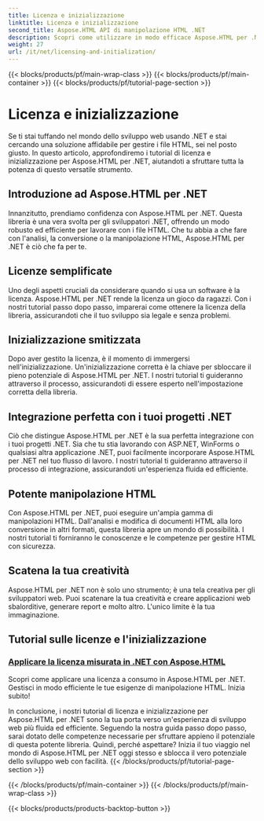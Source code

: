 ```yaml
---
title: Licenza e inizializzazione
linktitle: Licenza e inizializzazione
second_title: Aspose.HTML API di manipolazione HTML .NET
description: Scopri come utilizzare in modo efficace Aspose.HTML per .NET tramite i nostri tutorial completi su licenze e inizializzazione. Sblocca il pieno potenziale di questo strumento.
weight: 27
url: /it/net/licensing-and-initialization/
---
```


{{< blocks/products/pf/main-wrap-class >}}
{{< blocks/products/pf/main-container >}}
{{< blocks/products/pf/tutorial-page-section >}}

# Licenza e inizializzazione


Se ti stai tuffando nel mondo dello sviluppo web usando .NET e stai cercando una soluzione affidabile per gestire i file HTML, sei nel posto giusto. In questo articolo, approfondiremo i tutorial di licenza e inizializzazione per Aspose.HTML per .NET, aiutandoti a sfruttare tutta la potenza di questo versatile strumento.

## Introduzione ad Aspose.HTML per .NET

Innanzitutto, prendiamo confidenza con Aspose.HTML per .NET. Questa libreria è una vera svolta per gli sviluppatori .NET, offrendo un modo robusto ed efficiente per lavorare con i file HTML. Che tu abbia a che fare con l'analisi, la conversione o la manipolazione HTML, Aspose.HTML per .NET è ciò che fa per te. 

## Licenze semplificate

Uno degli aspetti cruciali da considerare quando si usa un software è la licenza. Aspose.HTML per .NET rende la licenza un gioco da ragazzi. Con i nostri tutorial passo dopo passo, imparerai come ottenere la licenza della libreria, assicurandoti che il tuo sviluppo sia legale e senza problemi. 

## Inizializzazione smitizzata

Dopo aver gestito la licenza, è il momento di immergersi nell'inizializzazione. Un'inizializzazione corretta è la chiave per sbloccare il pieno potenziale di Aspose.HTML per .NET. I nostri tutorial ti guideranno attraverso il processo, assicurandoti di essere esperto nell'impostazione corretta della libreria. 

## Integrazione perfetta con i tuoi progetti .NET

Ciò che distingue Aspose.HTML per .NET è la sua perfetta integrazione con i tuoi progetti .NET. Sia che tu stia lavorando con ASP.NET, WinForms o qualsiasi altra applicazione .NET, puoi facilmente incorporare Aspose.HTML per .NET nel tuo flusso di lavoro. I nostri tutorial ti guideranno attraverso il processo di integrazione, assicurandoti un'esperienza fluida ed efficiente.

## Potente manipolazione HTML

Con Aspose.HTML per .NET, puoi eseguire un'ampia gamma di manipolazioni HTML. Dall'analisi e modifica di documenti HTML alla loro conversione in altri formati, questa libreria apre un mondo di possibilità. I nostri tutorial ti forniranno le conoscenze e le competenze per gestire HTML con sicurezza.

## Scatena la tua creatività

Aspose.HTML per .NET non è solo uno strumento; è una tela creativa per gli sviluppatori web. Puoi scatenare la tua creatività e creare applicazioni web sbalorditive, generare report e molto altro. L'unico limite è la tua immaginazione.

## Tutorial sulle licenze e l'inizializzazione
### [Applicare la licenza misurata in .NET con Aspose.HTML](./apply-metered-license/)
Scopri come applicare una licenza a consumo in Aspose.HTML per .NET. Gestisci in modo efficiente le tue esigenze di manipolazione HTML. Inizia subito!

In conclusione, i nostri tutorial di licenza e inizializzazione per Aspose.HTML per .NET sono la tua porta verso un'esperienza di sviluppo web più fluida ed efficiente. Seguendo la nostra guida passo dopo passo, sarai dotato delle competenze necessarie per sfruttare appieno il potenziale di questa potente libreria. Quindi, perché aspettare? Inizia il tuo viaggio nel mondo di Aspose.HTML per .NET oggi stesso e sblocca il vero potenziale dello sviluppo web con facilità.
{{< /blocks/products/pf/tutorial-page-section >}}

{{< /blocks/products/pf/main-container >}}
{{< /blocks/products/pf/main-wrap-class >}}

{{< blocks/products/products-backtop-button >}}

